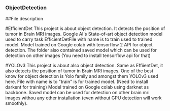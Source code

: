 ### ObjectDetection
##File description

#EfficientDet
This project is about object detection. It detects the position of tumor in Brain MRI images. 
Google AI's State-of-art object detection model used to carry task
EfficientDetFile with name is to train used to trained model. 
Model trained on Google colab with tensorflow 2 API for object detection. 
The folder also contained saved model which can be used for detection on other images (You need to install tensorflow api for that)


#YOLOv3
This project is about also object detection. Same as EffiientDet, it also detects the position of tumor in Brain MRI images. 
One of the best know for object detection is Yolo family and amongst them YOLOv3 used here.
File with name is to "train" is for trained model. (Need to install darkent for training) 
Model trained on Google colab using darknet as backbone. 
Saved model can be used for detection on other brain mri images withou any other installation (even without GPU detection will work smoothly).



